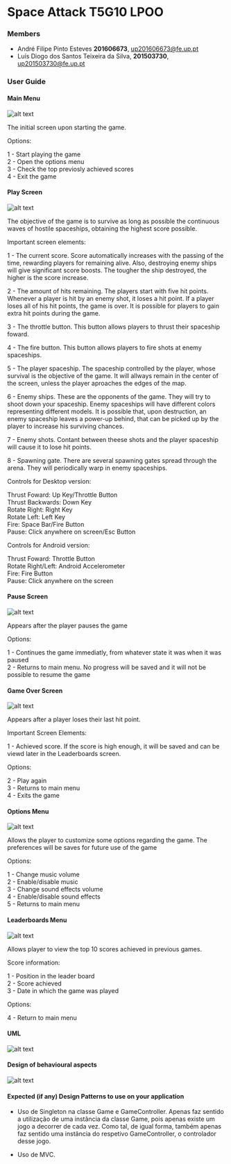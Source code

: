 # Space Attack T5G10 LPOO

### Members
* André Filipe Pinto Esteves **201606673**, up201606673@fe.up.pt
* Luís Diogo dos Santos Teixeira da Silva, **201503730**, up201503730@fe.up.pt

### User Guide

#### Main Menu

![alt text](https://github.com/EstevesAndre/SpaceAttack_T5G10/blob/master/Screenshots/MainMenu.png)

The initial screen upon starting the game.  
  
Options:  
  
1 - Start playing the game  
2 - Open the options menu  
3 - Check the top previosly achieved scores  
4 - Exit the game  

#### Play Screen

![alt text](https://github.com/EstevesAndre/SpaceAttack_T5G10/blob/master/Screenshots/Play.png)

The objective of the game is to survive as long as possible the continuous waves of hostile spaceships, obtaining the highest score possible.  
  
  
Important screen elements:  
  
1 - The current score. Score automatically increases with the passing of the time, rewarding players for remaining alive. Also, destroying enemy ships will give significant score boosts. The tougher the ship destroyed, the higher is the score increase.  
  
2 - The amount of hits remaining. The players start with five hit points. Whenever a player is hit by an enemy shot, it loses a hit point. If a player loses all of his hit points, the game is over. It is possible for players to gain extra hit points during the game.  
  
3 - The throttle button. This button allows players to thrust their spaceship foward.  
  
4 - The fire button. This button allows players to fire shots at enemy spaceships.  
  
5 - The player spaceship. The spaceship controlled by the player, whose survival is the objective of the game. It will allways remain in the center of the screen, unless the player aproaches the edges of the map.  
  
6 - Enemy ships. These are the opponents of the game. They will try to shoot down your spaceship. Enemy spaceships will have different colors representing different models. It is possible that, upon destruction, an enemy spaceship leaves a power-up behind, that can be picked up by the player to increase his surviving chances.  
  
7 - Enemy shots. Contant between theese shots and the player spaceship will cause it to lose hit points.  
  
8 - Spawning gate. There are several spawning gates spread through the arena. They will periodically warp in enemy spaceships.  
  
  
Controls for Desktop version:  
  
Thrust Foward: Up Key/Throttle Button  
Thrust Backwards: Down Key  
Rotate Right: Right Key  
Rotate Left: Left Key  
Fire: Space Bar/Fire Button  
Pause: Click anywhere on screen/Esc Button  
  
Controls for Android version:  
  
Thrust Foward: Throttle Button  
Rotate Right/Left: Android Accelerometer  
Fire: Fire Button  
Pause: Click anywhere on the screen  
  
#### Pause Screen

![alt text](https://github.com/EstevesAndre/SpaceAttack_T5G10/blob/master/Screenshots/Pause.png)

Appears after the player pauses the game  
  
Options:  
  
1 - Continues the game immediatly, from whatever state it was when it was paused  
2 - Returns to main menu. No progress will be saved and it will not be possible to resume the game  
  
#### Game Over Screen

![alt text](https://github.com/EstevesAndre/SpaceAttack_T5G10/blob/master/Screenshots/GameOver.png)

Appears after a player loses their last hit point.  
  
Important Screen Elements:  
  
1 - Achieved score. If the score is high enough, it will be saved and can be viewd later in the Leaderboards screen.  
  
Options:  
  
2 - Play again  
3 - Returns to main menu  
4 - Exits the game  
  
#### Options Menu

![alt text](https://github.com/EstevesAndre/SpaceAttack_T5G10/blob/master/Screenshots/Options.png)

Allows the player to customize some options regarding the game. The preferences will be saves for future use of the game  
  
Options:  
  
1 - Change music volume  
2 - Enable/disable music  
3 - Change sound effects volume  
4 - Enable/disable sound effects  
5 - Returns to main menu  
  
#### Leaderboards Menu

![alt text](https://github.com/EstevesAndre/SpaceAttack_T5G10/blob/master/Screenshots/Leaderboard.png)

Allows player to view the top 10 scores achieved in previous games.  
  
Score information:  
  
1 - Position in the leader board  
2 - Score achieved  
3 - Date in which the game was played  
  
Options:  
  
4 - Return to main menu  

#### UML
![alt text](https://github.com/EstevesAndre/SpaceAttack_T5G10/blob/master/UML_2Deliver.png)

#### Design of behavioural aspects
![alt text](https://github.com/EstevesAndre/SpaceAttack_T5G10/blob/master/States.png)

#### Expected (if any) Design Patterns to use on your application
 * Uso de Singleton na classe Game e GameController.
 	Apenas faz sentido a utilização de uma instância da classe Game, pois apenas existe um jogo a decorrer de cada vez. Como tal, de 	 igual forma, também apenas faz sentido uma instância do respetivo GameController, o controlador desse jogo.

 * Uso de MVC.
 
